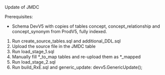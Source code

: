 Update of JMDC

Prerequisites:
- Schema DevV5 with copies of tables concept, concept_relationship and concept_synonym from ProdV5, fully indexed.

1. Run create_source_tables.sql and additional_DDL.sql
2. Upload the source file in the JMDC table 
4. Run load_stage_1.sql
5. Manually fill *_to_map tables and re-upload them as *_mapped
6. Run load_stage_2.sql
7. Run build_RxE.sql and generic_update: devv5.GenericUpdate();
